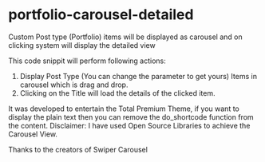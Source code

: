 # portfolio-carousel-detailed
Custom Post type (Portfolio) items will be displayed as carousel and on clicking system will display the detailed view

This code snippit will perform following actions:

1. Display Post Type (You can change the parameter to get yours) Items in carousel which is drag and drop.
2. Clicking on the Title will load the details of the clicked item.

It was developed to entertain the Total Premium Theme, if you want to display the plain text then you can remove the do_shortcode function from the content.
Disclaimer:
I have used Open Source Libraries to achieve the Carousel View. 

Thanks to the creators of Swiper Carousel
